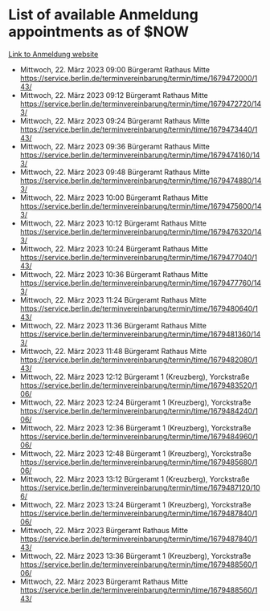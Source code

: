 # List of available Anmeldung appointments as of $NOW
[Link to Anmeldung website](https://service.berlin.de/terminvereinbarung/termin/tag.php?termin=1&anliegen[]=120686&dienstleisterlist=122210,122217,327316,122219,327312,122227,327314,122231,327346,122243,327348,122254,122252,329742,122260,329745,122262,329748,122271,327278,122273,327274,122277,327276,330436,122280,327294,122282,327290,122284,327292,122291,327270,122285,327266,122286,327264,122296,327268,150230,329760,122297,327286,122294,327284,122312,329763,122314,329775,122304,327330,122311,327334,122309,327332,317869,122281,327352,122279,329772,122283,122276,327324,122274,327326,122267,329766,122246,327318,122251,327320,122257,327322,122208,327298,122226,327300&herkunft=http%3A%2F%2Fservice.berlin.de%2Fdienstleistung%2F120686%2F)
- Mittwoch, 22. März 2023 09:00 Bürgeramt Rathaus Mitte https://service.berlin.de/terminvereinbarung/termin/time/1679472000/143/
- Mittwoch, 22. März 2023 09:12 Bürgeramt Rathaus Mitte https://service.berlin.de/terminvereinbarung/termin/time/1679472720/143/
- Mittwoch, 22. März 2023 09:24 Bürgeramt Rathaus Mitte https://service.berlin.de/terminvereinbarung/termin/time/1679473440/143/
- Mittwoch, 22. März 2023 09:36 Bürgeramt Rathaus Mitte https://service.berlin.de/terminvereinbarung/termin/time/1679474160/143/
- Mittwoch, 22. März 2023 09:48 Bürgeramt Rathaus Mitte https://service.berlin.de/terminvereinbarung/termin/time/1679474880/143/
- Mittwoch, 22. März 2023 10:00 Bürgeramt Rathaus Mitte https://service.berlin.de/terminvereinbarung/termin/time/1679475600/143/
- Mittwoch, 22. März 2023 10:12 Bürgeramt Rathaus Mitte https://service.berlin.de/terminvereinbarung/termin/time/1679476320/143/
- Mittwoch, 22. März 2023 10:24 Bürgeramt Rathaus Mitte https://service.berlin.de/terminvereinbarung/termin/time/1679477040/143/
- Mittwoch, 22. März 2023 10:36 Bürgeramt Rathaus Mitte https://service.berlin.de/terminvereinbarung/termin/time/1679477760/143/
- Mittwoch, 22. März 2023 11:24 Bürgeramt Rathaus Mitte https://service.berlin.de/terminvereinbarung/termin/time/1679480640/143/
- Mittwoch, 22. März 2023 11:36 Bürgeramt Rathaus Mitte https://service.berlin.de/terminvereinbarung/termin/time/1679481360/143/
- Mittwoch, 22. März 2023 11:48 Bürgeramt Rathaus Mitte https://service.berlin.de/terminvereinbarung/termin/time/1679482080/143/
- Mittwoch, 22. März 2023 12:12 Bürgeramt 1 (Kreuzberg), Yorckstraße https://service.berlin.de/terminvereinbarung/termin/time/1679483520/106/
- Mittwoch, 22. März 2023 12:24 Bürgeramt 1 (Kreuzberg), Yorckstraße https://service.berlin.de/terminvereinbarung/termin/time/1679484240/106/
- Mittwoch, 22. März 2023 12:36 Bürgeramt 1 (Kreuzberg), Yorckstraße https://service.berlin.de/terminvereinbarung/termin/time/1679484960/106/
- Mittwoch, 22. März 2023 12:48 Bürgeramt 1 (Kreuzberg), Yorckstraße https://service.berlin.de/terminvereinbarung/termin/time/1679485680/106/
- Mittwoch, 22. März 2023 13:12 Bürgeramt 1 (Kreuzberg), Yorckstraße https://service.berlin.de/terminvereinbarung/termin/time/1679487120/106/
- Mittwoch, 22. März 2023 13:24 Bürgeramt 1 (Kreuzberg), Yorckstraße https://service.berlin.de/terminvereinbarung/termin/time/1679487840/106/
- Mittwoch, 22. März 2023  Bürgeramt Rathaus Mitte https://service.berlin.de/terminvereinbarung/termin/time/1679487840/143/
- Mittwoch, 22. März 2023 13:36 Bürgeramt 1 (Kreuzberg), Yorckstraße https://service.berlin.de/terminvereinbarung/termin/time/1679488560/106/
- Mittwoch, 22. März 2023  Bürgeramt Rathaus Mitte https://service.berlin.de/terminvereinbarung/termin/time/1679488560/143/

